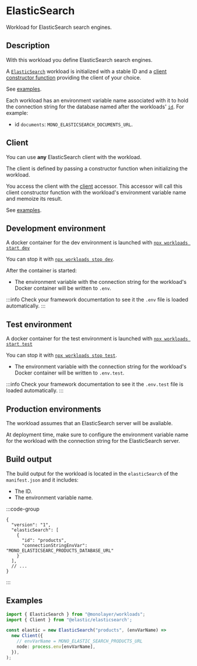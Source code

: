 # ElasticSearch

Workload for ElasticSearch search engines.

## Description

With this workload you define ElasticSearch search engines.

A [`ElasticSearch`](./../reference/api/main/classes/ElasticSearch.md) workload is initialized with a stable ID and a [client constructor function](./../reference/api/main/interfaces/DatabaseOptions.md#properties) providing the client of your choice.

See [examples](#examples).

Each workload has an environment variable name associated with it to hold the connection
string for the database named after the workloads' [`id`](./../reference/api/main/classes/Redis.md#properties). For example:

- id `documents`: `MONO_ELASTICSEARCH_DOCUMENTS_URL`.

## Client

You can use **any** ElasticSearch client with the workload.

The client is defined by passing a constructor function when initializing the workload.

You access the client with the [client](./../reference/api/main/classes/ElasticSearch.md#client) accessor. This accessor will call this client constructor function with the workload's environment variable name and memoize its result.

See [examples](#examples).

## Development environment

A docker container for the dev environment is launched with [`npx workloads start dev`](./../reference/cli/start-dev.md)

You can stop it with [`npx workloads stop dev`](./../reference/cli/stop-dev.md).

After the container is started:

- The environment variable with the connection string for the workload's Docker container
will be written to `.env`.

:::info
Check your framework documentation to see it the `.env` file is loaded automatically.
:::

## Test environment

A docker container for the test environment is launched with [`npx workloads start test`](./../reference/cli/start-test.md)

You can stop it with [`npx workloads stop test`](./../reference/cli/stop-test.md).

- The environment variable with the connection string for the workload's Docker container
will be written to `.env.test`.

:::info
Check your framework documentation to see it the `.env.test` file is loaded automatically.
:::

## Production environments

The workload assumes that an ElasticSearch server will be avaliable.

At deployment time, make sure to configure the environment variable name for the workload
with the connection string for the ElasticSearch server.

## Build output

The build output for the workload is located in the `elasticSearch` of the `manifest.json`
and it includes:

- The ID.
- The environment variable name.

:::code-group

```json[ElasticSearch Workload]
{
  "version": "1",
  "elasticSearch": [
    {
      "id": "products",
      "connectionStringEnvVar": "MONO_ELASTICSEARC_PRODUCTS_DATABASE_URL"
    }
  ],
  // ...
}
```

:::

## Examples

```ts
import { ElasticSearch } from "@monolayer/workloads";
import { Client } from "@elastic/elasticsearch';

const elastic = new ElasticSearch("products", (envVarName) =>
  new Client({
    // envVarName = MONO_ELASTIC_SEARCH_PRODUCTS_URL
    node: process.env[envVarName],
  }),
);
```
